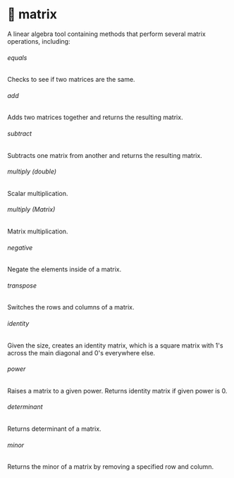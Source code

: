 # 🧮 matrix
A linear algebra tool containing methods that perform several matrix operations, including:

###### equals
Checks to see if two matrices are the same.

###### add
Adds two matrices together and returns the resulting matrix.

###### subtract
Subtracts one matrix from another and returns the resulting matrix.

###### multiply (double)
Scalar multiplication.

###### multiply (Matrix)
Matrix multiplication.

###### negative
Negate the elements inside of a matrix.

###### transpose
Switches the rows and columns of a matrix.

###### identity
Given the size, creates an identity matrix, which is a square matrix with 1's across the main diagonal and 0's everywhere else.

###### power
Raises a matrix to a given power. Returns identity matrix if given power is 0.

###### determinant
Returns determinant of a matrix.

###### minor
Returns the minor of a matrix by removing a specified row and column.

